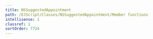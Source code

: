 ```yaml
---
title: NSSuggestedAppointment
path: /EJScript/Classes/NSSuggestedAppointment/Member functions
intellisense: 1
classref: 1
sortOrder: 7724
---
```





